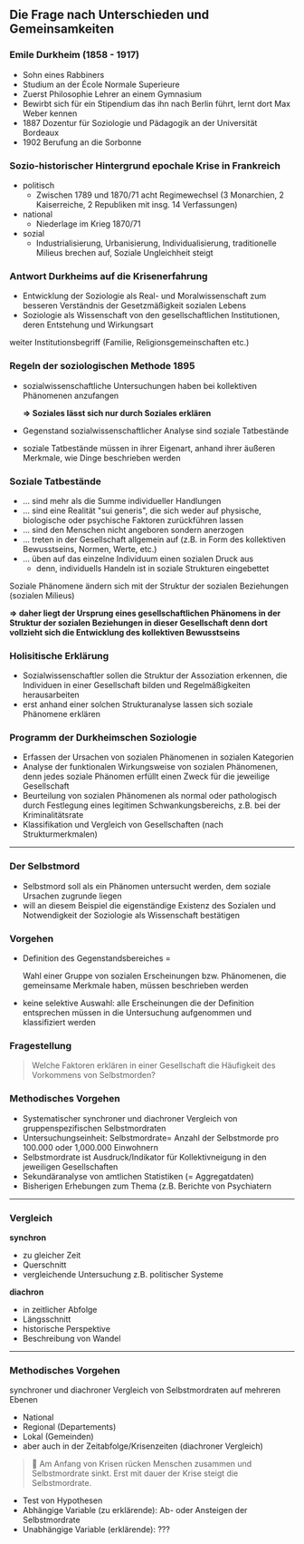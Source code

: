 ## Die Frage nach Unterschieden und Gemeinsamkeiten

### Emile Durkheim (1858 - 1917)

* Sohn eines Rabbiners
* Studium an der École Normale Superieure
* Zuerst Philosophie Lehrer an einem Gymnasium
* Bewirbt sich für ein Stipendium das ihn nach Berlin führt, lernt dort Max Weber kennen
* 1887 Dozentur für Soziologie und Pädagogik an der Universität Bordeaux
* 1902 Berufung an die Sorbonne

### Sozio-historischer Hintergrund epochale Krise in Frankreich

* politisch
  * Zwischen 1789 und 1870/71 acht Regimewechsel (3 Monarchien, 2 Kaiserreiche, 2 Republiken mit insg. 14 Verfassungen)
* national
  * Niederlage im Krieg 1870/71
* sozial
  * Industrialisierung, Urbanisierung, Individualisierung, traditionelle Milieus brechen auf, Soziale Ungleichheit steigt

### Antwort Durkheims auf die Krisenerfahrung

* Entwicklung der Soziologie als Real- und Moralwissenschaft zum besseren Verständnis der Gesetzmäßigkeit sozialen Lebens
* Soziologie als Wissenschaft von den gesellschaftlichen Institutionen, deren Entstehung und Wirkungsart 

weiter Institutionsbegriff (Familie, Religionsgemeinschaften etc.)

### Regeln der soziologischen Methode 1895

* sozialwissenschaftliche Untersuchungen haben bei kollektiven Phänomenen anzufangen

  **=> Soziales lässt sich nur durch Soziales erklären**

* Gegenstand sozialwissenschaftlicher Analyse sind soziale Tatbestände
* soziale Tatbestände müssen in ihrer Eigenart, anhand ihrer äußeren Merkmale, wie Dinge beschrieben werden

### Soziale Tatbestände

* ... sind mehr als die Summe individueller Handlungen
* ... sind eine Realität "sui generis", die sich weder auf physische, biologische oder psychische Faktoren zurückführen lassen
* ... sind den Menschen nicht angeboren sondern anerzogen
* ... treten in der Gesellschaft allgemein auf (z.B. in Form des kollektiven Bewusstseins, Normen, Werte, etc.)
* ... üben auf das einzelne Individuum einen sozialen Druck aus
  * denn, individuells Handeln ist in soziale Strukturen eingebettet

Soziale Phänomene ändern sich mit der Struktur der sozialen Beziehungen (sozialen Milieus)

**=> daher liegt der Ursprung eines gesellschaftlichen Phänomens in der Struktur der sozialen Beziehungen in dieser Gesellschaft denn dort vollzieht sich die Entwicklung des kollektiven Bewusstseins**

### Holisitische Erklärung

* Sozialwissenschaftler sollen die Struktur der Assoziation erkennen, die Individuen in einer Gesellschaft bilden und Regelmäßigkeiten herausarbeiten
* erst anhand einer solchen Strukturanalyse lassen sich soziale Phänomene erklären 

### Programm der Durkheimschen Soziologie

* Erfassen der Ursachen von sozialen Phänomenen in sozialen Kategorien
* Analyse der funktionalen Wirkungsweise von sozialen Phänomenen, denn jedes soziale Phänomen erfüllt einen Zweck für die jeweilige Gesellschaft
* Beurteilung von sozialen Phänomenen als normal oder pathologisch durch Festlegung eines legitimen Schwankungsbereichs, z.B. bei der Kriminalitätsrate
* Klassifikation und Vergleich von Gesellschaften (nach Strukturmerkmalen)

---

### Der Selbstmord

* Selbstmord soll als ein Phänomen untersucht werden, dem soziale Ursachen zugrunde liegen
* will an diesem Beispiel die eigenständige Existenz des Sozialen und Notwendigkeit der Soziologie als Wissenschaft bestätigen 

### Vorgehen

* Definition des Gegenstandsbereiches = 

  Wahl einer Gruppe von sozialen Erscheinungen bzw. Phänomenen, die gemeinsame Merkmale haben, müssen beschrieben werden 

* keine selektive Auswahl: alle Erscheinungen die der Definition entsprechen müssen in die Untersuchung aufgenommen und klassifiziert werden 

### Fragestellung

> Welche Faktoren erklären in einer Gesellschaft die Häufigkeit des Vorkommens von Selbstmorden?

### Methodisches Vorgehen

- ﻿Systematischer synchroner und diachroner Vergleich von gruppenspezifischen Selbstmordraten
- ﻿﻿Untersuchungseinheit: Selbstmordrate= Anzahl der Selbstmorde pro 100.000 oder 1,000.000 Einwohnern
- ﻿﻿Selbstmordrate ist Ausdruck/Indikator für Kollektivneigung in den jeweiligen Gesellschaften
- Sekundäranalyse von amtlichen Statistiken (= Aggregatdaten)
- Bisherigen Erhebungen zum Thema (z.B. Berichte von Psychiatern

---

### Vergleich

**synchron**

* zu gleicher Zeit
* Querschnitt
* vergleichende Untersuchung z.B. politischer Systeme

**diachron**

* in zeitlicher Abfolge
* Längsschnitt
* historische Perspektive
* Beschreibung von Wandel

---

### Methodisches Vorgehen

synchroner und diachroner Vergleich von Selbstmordraten auf mehreren Ebenen

* National
* Regional (Departements)
* Lokal (Gemeinden)
* aber auch in der Zeitabfolge/Krisenzeiten (diachroner Vergleich)

> 📝 Am Anfang von Krisen rücken Menschen zusammen und Selbstmordrate sinkt. Erst mit dauer der Krise steigt die Selbstmordrate.

* Test von Hypothesen
* Abhängige Variable (zu erklärende): Ab- oder Ansteigen der Selbstmordrate
* Unabhängige Variable (erklärende): ???